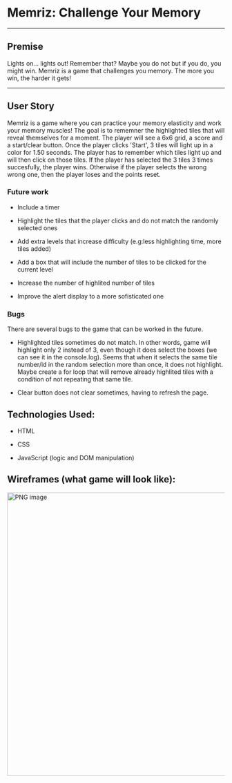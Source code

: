 # Memriz: Challenge Your Memory

---

## Premise

Lights on... lights out! Remember that? Maybe you do not but if you do, you might win. Memriz is a game that challenges you memory. The more you win, the harder it gets! 


---

## User Story
Memriz is a game where you can practice your memory elasticity and work your memory muscles! The goal is to rememner the highlighted tiles that will reveal themselves for a moment. The player will see a 6x6 grid, a score and a start/clear button. Once the player clicks 'Start', 3 tiles will light up in a color for 1.50 seconds. The player has to remember which tiles light up and will then click on those tiles. If the player has selected the 3 tiles 3 times succesfully, the player wins. Otherwise if the player selects the wrong wrong one, then the player loses and the points reset. 

### Future work

* Include a timer

* Highlight the tiles that the player clicks and do not match the randomly selected ones

* Add extra levels that increase difficulty (e.g:less highlighting time, more tiles added)

* Add a box that will include the number of tiles to be clicked for the current level

* Increase the number of highlited number of tiles

* Improve the alert display to a more sofisticated one

### Bugs

There are several bugs to the game that can be worked in the future. 

* Highlighted tiles sometimes do not match. In other words, game will highlight only 2 instead of 3, even though it does select the boxes (we can see it in the console.log). Seems that when it selects the same tile number/id in the random selection more than once, it does not highlight. Maybe create a for loop that will remove already highlited tiles with a condition of not repeating that same tile.

* Clear button does not clear sometimes, having to refresh the page. 



## Technologies Used:

* HTML

* CSS

* JavaScript (logic and DOM manipulation)



## Wireframes (what game will look like):

<img width="656" alt="PNG image" src="https://user-images.githubusercontent.com/44327404/169831231-2dad25e6-2885-4f22-b3a2-ae03b03ec6f4.png">